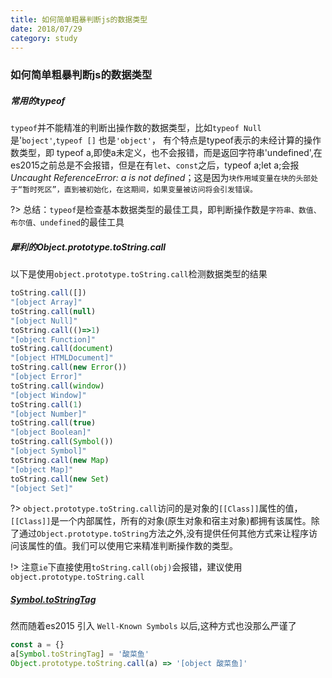 ```yaml
---
title: 如何简单粗暴判断js的数据类型
date: 2018/07/29
category: study
---
```


### 如何简单粗暴判断js的数据类型
##### 常用的typeof
`typeof`并不能精准的判断出操作数的数据类型，比如`typeof Null`是'`boject'`,`typeof []` 也是`'object'`，
有个特点是typeof表示的未经计算的操作数类型，即 typeof a,即使a未定义，也不会报错，而是返回字符串'undefined',在es2015之前总是不会报错，但是在有`let`、`const`之后，typeof a;let a;会报*Uncaught ReferenceError: a is not defined*；这是因为`块作用域变量在块的头部处于“暂时死区”，直到被初始化，在这期间，如果变量被访问将会引发错误。`

?> 总结：`typeof`是检查基本数据类型的最佳工具，即判断操作数是`字符串、数值、布尔值、undefined`的最佳工具
##### 犀利的Object.prototype.toString.call
以下是使用`object.prototype.toString.call`检测数据类型的结果
```javascript
toString.call([])  
"[object Array]"  
toString.call(null)  
"[object Null]"  
toString.call(()=>1)
"[object Function]"
toString.call(document)
"[object HTMLDocument]"
toString.call(new Error())
"[object Error]"
toString.call(window)
"[object Window]"
toString.call(1)
"[object Number]"
toString.call(true)
"[object Boolean]"
toString.call(Symbol())
"[object Symbol]"
toString.call(new Map)
"[object Map]"
toString.call(new Set)
"[object Set]"
```
?> `object.prototype.toString.call`访问的是对象的`[[Class]]`属性的值，`[[Class]]`是一个内部属性，所有的对象(原生对象和宿主对象)都拥有该属性。除了通过`Object.prototype.toString`方法之外,没有提供任何其他方式来让程序访问该属性的值。我们可以使用它来精准判断操作数的类型。

!> 注意`ie`下直接使用`toString.call(obj)`会报错，建议使用`object.prototype.toString.call`
##### [Symbol.toStringTag](https://developer.mozilla.org/zh-CN/docs/Web/JavaScript/Reference/Global_Objects/Symbol/toStringTag)

然而随着es2015 引入 `Well-Known Symbols` 以后,这种方式也没那么严谨了

```javascript
const a = {}
a[Symbol.toStringTag] = '酸菜鱼'
Object.prototype.toString.call(a) => '[object 酸菜鱼]'
```